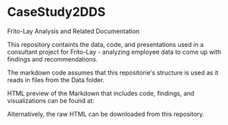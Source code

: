 # CaseStudy2DDS
Frito-Lay Analysis and Related Documentation

This repository containts the data, code, and presentations used in a consultant project for Frito-Lay - analyzing employee data to come up with findings and recommendations.

The markdown code assumes that this repositorie's structure is used as it reads in files from the Data folder.

HTML preview of the Markdown that includes code, findings, and visualizations can be found at:

Alternatively, the raw HTML can be downloaded from this repository.
